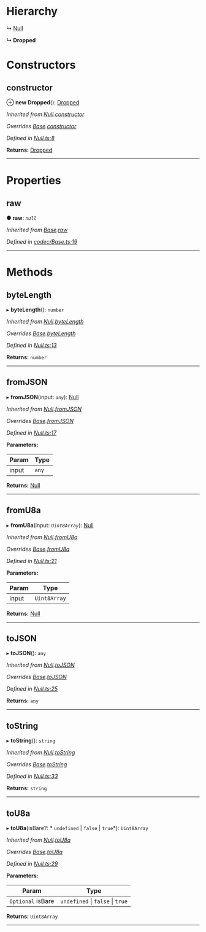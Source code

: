 

# Hierarchy

↳  [Null](_null_.null.md)

**↳ Dropped**

# Constructors

<a id="constructor"></a>

##  constructor

⊕ **new Dropped**(): [Dropped](_extrinsicstatus_.dropped.md)

*Inherited from [Null](_null_.null.md).[constructor](_null_.null.md#constructor)*

*Overrides [Base](_codec_base_.base.md).[constructor](_codec_base_.base.md#constructor)*

*Defined in [Null.ts:8](https://github.com/polkadot-js/api/blob/85ebacb/packages/types/src/Null.ts#L8)*

**Returns:** [Dropped](_extrinsicstatus_.dropped.md)

___

# Properties

<a id="raw"></a>

##  raw

**● raw**: *`null`*

*Inherited from [Base](_codec_base_.base.md).[raw](_codec_base_.base.md#raw)*

*Defined in [codec/Base.ts:19](https://github.com/polkadot-js/api/blob/85ebacb/packages/types/src/codec/Base.ts#L19)*

___

# Methods

<a id="bytelength"></a>

##  byteLength

▸ **byteLength**(): `number`

*Inherited from [Null](_null_.null.md).[byteLength](_null_.null.md#bytelength)*

*Overrides [Base](_codec_base_.base.md).[byteLength](_codec_base_.base.md#bytelength)*

*Defined in [Null.ts:13](https://github.com/polkadot-js/api/blob/85ebacb/packages/types/src/Null.ts#L13)*

**Returns:** `number`

___
<a id="fromjson"></a>

##  fromJSON

▸ **fromJSON**(input: *`any`*): [Null](_null_.null.md)

*Inherited from [Null](_null_.null.md).[fromJSON](_null_.null.md#fromjson)*

*Overrides [Base](_codec_base_.base.md).[fromJSON](_codec_base_.base.md#fromjson)*

*Defined in [Null.ts:17](https://github.com/polkadot-js/api/blob/85ebacb/packages/types/src/Null.ts#L17)*

**Parameters:**

| Param | Type |
| ------ | ------ |
| input | `any` |

**Returns:** [Null](_null_.null.md)

___
<a id="fromu8a"></a>

##  fromU8a

▸ **fromU8a**(input: *`Uint8Array`*): [Null](_null_.null.md)

*Inherited from [Null](_null_.null.md).[fromU8a](_null_.null.md#fromu8a)*

*Overrides [Base](_codec_base_.base.md).[fromU8a](_codec_base_.base.md#fromu8a)*

*Defined in [Null.ts:21](https://github.com/polkadot-js/api/blob/85ebacb/packages/types/src/Null.ts#L21)*

**Parameters:**

| Param | Type |
| ------ | ------ |
| input | `Uint8Array` |

**Returns:** [Null](_null_.null.md)

___
<a id="tojson"></a>

##  toJSON

▸ **toJSON**(): `any`

*Inherited from [Null](_null_.null.md).[toJSON](_null_.null.md#tojson)*

*Overrides [Base](_codec_base_.base.md).[toJSON](_codec_base_.base.md#tojson)*

*Defined in [Null.ts:25](https://github.com/polkadot-js/api/blob/85ebacb/packages/types/src/Null.ts#L25)*

**Returns:** `any`

___
<a id="tostring"></a>

##  toString

▸ **toString**(): `string`

*Inherited from [Null](_null_.null.md).[toString](_null_.null.md#tostring)*

*Overrides [Base](_codec_base_.base.md).[toString](_codec_base_.base.md#tostring)*

*Defined in [Null.ts:33](https://github.com/polkadot-js/api/blob/85ebacb/packages/types/src/Null.ts#L33)*

**Returns:** `string`

___
<a id="tou8a"></a>

##  toU8a

▸ **toU8a**(isBare?: * `undefined` &#124; `false` &#124; `true`*): `Uint8Array`

*Inherited from [Null](_null_.null.md).[toU8a](_null_.null.md#tou8a)*

*Overrides [Base](_codec_base_.base.md).[toU8a](_codec_base_.base.md#tou8a)*

*Defined in [Null.ts:29](https://github.com/polkadot-js/api/blob/85ebacb/packages/types/src/Null.ts#L29)*

**Parameters:**

| Param | Type |
| ------ | ------ |
| `Optional` isBare |  `undefined` &#124; `false` &#124; `true`|

**Returns:** `Uint8Array`

___

